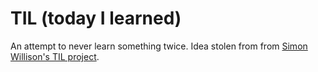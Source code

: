 # TIL (today I learned)

An attempt to never learn something twice. Idea stolen from from [Simon Willison's TIL project](https://github.com/simonw/til/tree/main).
